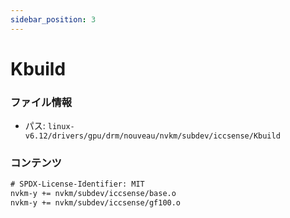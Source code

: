 ```yaml
---
sidebar_position: 3
---
```

# Kbuild

### ファイル情報

- パス: `linux-v6.12/drivers/gpu/drm/nouveau/nvkm/subdev/iccsense/Kbuild`

### コンテンツ

```txt
# SPDX-License-Identifier: MIT
nvkm-y += nvkm/subdev/iccsense/base.o
nvkm-y += nvkm/subdev/iccsense/gf100.o

```
